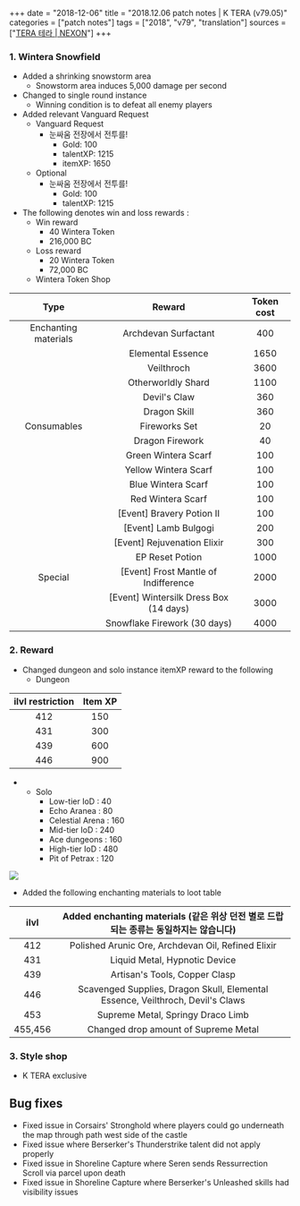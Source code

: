 +++
date = "2018-12-06"
title = "2018.12.06 patch notes | K TERA (v79.05)"
categories = ["patch notes"]
tags = ["2018", "v79", "translation"]
sources = ["[TERA 테라 | NEXON](http://tera.nexon.com/news/update/view.aspx?n4articlesn=368)"]
+++

### 1. Wintera Snowfield
- Added a shrinking snowstorm area
  - Snowstorm area induces 5,000 damage per second
- Changed to single round instance
  - Winning condition is to defeat all enemy players
- Added relevant Vanguard Request
  - Vanguard Request
    - 눈싸움 전장에서 전투를!
      - Gold: 100
      - talentXP: 1215
      - itemXP: 1650
  - Optional
    - 눈싸움 전장에서 전투를!
      - Gold: 100
      - talentXP: 1215
- The following denotes win and loss rewards :
  - Win reward
    - 40 Wintera Token
    - 216,000 BC
  - Loss reward
    - 20 Wintera Token
    - 72,000 BC
  - Wintera Token Shop

| Type | Reward | Token cost |
| :-: | :-: | :-: |
| Enchanting materials | Archdevan Surfactant | 400 |
|| Elemental Essence | 1650 |
|| Veilthroch | 3600 |
|| Otherworldly Shard | 1100 |
|| Devil's Claw | 360 |
|| Dragon Skill | 360 |
| Consumables | Fireworks Set | 20 |
|| Dragon Firework | 40 |
|| Green Wintera Scarf | 100 |
|| Yellow Wintera Scarf | 100 |
|| Blue Wintera Scarf | 100 |
|| Red Wintera Scarf | 100 |
|| [Event] Bravery Potion II | 100 |
|| [Event] Lamb Bulgogi | 200 |
|| [Event] Rejuvenation Elixir | 300 |
|| EP Reset Potion | 1000 |
| Special | [Event] Frost Mantle of Indifference | 2000 |
|| [Event] Wintersilk Dress Box (14 days) | 3000 |
|| Snowflake Firework (30 days) | 4000 |

### 2. Reward
- Changed dungeon and solo instance itemXP reward to the following
  - Dungeon

| ilvl restriction | Item XP |
| :-: | :-: |
| 412 | 150 |
| 431 | 300 |
| 439 | 600 |
| 446 | 900 |

- 
  - Solo
    - Low-tier IoD : 40
    - Echo Aranea : 80
    - Celestial Arena : 160
    - Mid-tier IoD : 240
    - Ace dungeons : 160
    - High-tier IoD : 480
    - Pit of Petrax : 120

![](/images/patch/v79-05_2.png)

- Added the following enchanting materials to loot table

| ilvl | Added enchanting materials (같은 위상 던전 별로 드랍되는 종류는 동일하지는 않습니다) |
| :-: | :-: |
| 412 | Polished Arunic Ore, Archdevan Oil, Refined Elixir |
| 431 | Liquid Metal, Hypnotic Device |
| 439 | Artisan's Tools, Copper Clasp |
| 446 | Scavenged Supplies, Dragon Skull, Elemental Essence, Veilthroch, Devil's Claws |
| 453 | Supreme Metal, Springy Draco Limb |
| 455,456 | Changed drop amount of Supreme Metal |

### 3. Style shop
- K TERA exclusive

## Bug fixes

- Fixed issue in Corsairs' Stronghold where players could go underneath the map through path west side of the castle
- Fixed issue where Berserker's Thunderstrike talent did not apply properly
- Fixed issue in Shoreline Capture where Seren sends Ressurrection Scroll via parcel upon death
- Fixed issue in Shoreline Capture where Berserker's Unleashed skills had visibility issues
